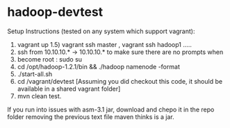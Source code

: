 hadoop-devtest
==============

Setup Instructions (tested on any system which support vagrant):

1) vagrant up
1.5) vagrant ssh master , vagrant ssh hadoop1 .....
2) ssh from 10.10.10.* -> 10.10.10.* to make sure there are no prompts when 
3) become root : sudo su
4) cd /opt/hadoop-1.2.1/bin && ./hadoop namenode -format 
5) ./start-all.sh
6) cd /vagrant/devtest [Assuming you did checkout this code, it should be available in a shared vagrant folder]
7) mvn clean test. 

If you run into issues with asm-3.1 jar, download and chepo it in the repo folder removing the previous text file maven thinks is a jar. 
